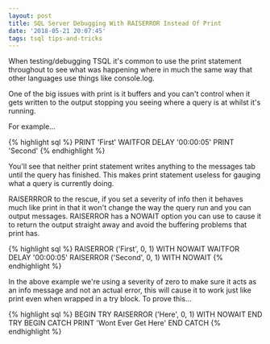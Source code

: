 ```yaml
---
layout: post
title: SQL Server Debugging With RAISERROR Instead Of Print
date: '2018-05-21 20:07:45'
tags: tsql tips-and-tricks
---
```

When testing/debugging TSQL it's common to use the print statement throughout to see what was happening where in much the same way that other languages use things like console.log.

One of the big issues with print is it buffers and you can't control when it gets written to the output stopping you seeing where a query is at whilst it's running.

For example...

{% highlight sql %}
PRINT 'First'
WAITFOR DELAY '00:00:05'
PRINT 'Second'
{% endhighlight %}

You'll see that neither print statement writes anything to the messages tab until the query has finished. This makes print statement useless for gauging what a query is currently doing.

RAISERRROR to the rescue, if you set a severity of info then it behaves much like print in that it won't change the way the query run and you can output messages. RAISERROR has a NOWAIT option you can use to cause it to return the output straight away and avoid the buffering problems that print has.

{% highlight sql %}
RAISERROR ('First', 0, 1) WITH NOWAIT
WAITFOR DELAY '00:00:05'
RAISERROR ('Second', 0, 1) WITH NOWAIT
{% endhighlight %}

In the above example we're using a severity of zero to make sure it acts as an info message and not an actual error, this will cause it to work just like print even when wrapped in a try block. To prove this...

{% highlight sql %}
BEGIN TRY
   RAISERROR ('Here', 0, 1) WITH NOWAIT
END TRY
BEGIN CATCH
   PRINT 'Wont Ever Get Here'
END CATCH
{% endhighlight %}